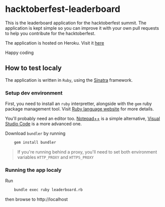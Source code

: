 # hacktoberfest-leaderboard
This is the leaderboard application for the hacktoberfest summit.
The application is kept simple so you can improve it with your own pull requests to help you
contribute for the hacktoberfest.

The application is hosted on Heroku. Visit it [here](https://hacktoberfest-leaderboard.herokuapp.com/)

Happy coding

## How to test localy
The application is written in `Ruby`, using the [Sinatra](http://www.sinatrarb.com/) framework.
### Setup dev environment
First, you need to install an `ruby` interpretter, alongside with the `gem` ruby package management tool.
Visit [Ruby language website](https://www.ruby-lang.org) for more details.

You'll probably need an editor too. [Notepad++](https://notepad-plus-plus.org/) is a simple alternative, [Visual Studio Code](https://code.visualstudio.com/) is a more advanced one.

Download `bundler` by running
```bash
    gem install bundler
```
> If you're running behind a proxy, you'll need to set both environment variables `HTTP_PROXY` and `HTTPS_PROXY`

### Running the app localy
Run
```bash
    bundle exec ruby leaderboard.rb
```
then browse to http://localhost